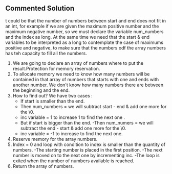  ## Commented Solution

t could be that the number of numbers between start and end does not fit in an int, for example if we are given the maximum positive number and the maximum negative number, so we must declare the variable num_numbers and the index as long.
At the same time we need that the start & end variables to be interpreted as a long to contemplate the case of maximums positive and negative, to make sure that the numbers odf the array numbers has teh capacity to fill all the numbers.
1. We are going to declare an array of numbers where to put the result.Protection for memory reservation.
2. To allocate memory we need to know how many numbers will be contained in that array of numbers that starts with one and ends with another number. We don't know how many numbers there are between the beginning and the end.
3. How to find out? 
   We have two cases :
   - If start is smaller than the end.
   	- Then num_numbers = we will subtract start - end & add one more for the \0.
   	- inc variable = 1 to increase 1 to find the next one .
   - But if start is bigger than the end.
 	-Then num_numers = we will subtract the end - start & add one more for the \0.
	- inc variable = -1 to increase to find the next one.
4. Reserve memory for the array numbers.
5. Index  = 0 and loop with condition to index is smaller than the quantity of numbers.
   -The starting number is placed in the first position.
   -The next number is moved on to the next one by incrementing inc.
   -The loop is exited when the number of numbers available is reached.
6. Return the array of numbers. 


